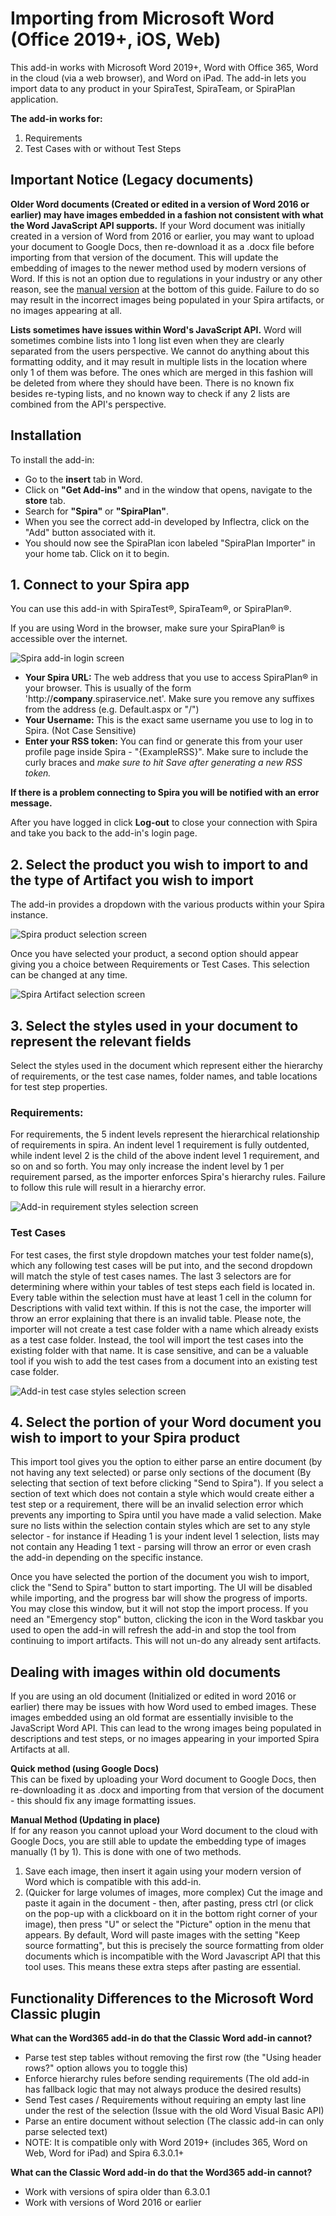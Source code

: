# Importing from Microsoft Word (Office 2019+, iOS, Web)

This add-in works with Microsoft Word 2019+, Word with Office 365, Word in the cloud (via a web browser), and Word on iPad. The add-in lets you import data to any product in your SpiraTest, SpiraTeam, or SpiraPlan application. 

**The add-in works for:**
1. Requirements
2. Test Cases with or without Test Steps

## Important Notice (Legacy documents)
**Older Word documents (Created or edited in a version of Word 2016 or earlier) may have images embedded in a fashion not consistent with what the Word JavaScript API supports.** If your Word document was initially created in a version of Word from 2016 or earlier, you may want to upload your document to Google Docs, then re-download it as a .docx file before importing from that version of the document. This will update the embedding of images to the newer method used by modern versions of Word. If this is not an option due to regulations in your industry or any other reason, see the [manual version](#dealing-with-images-within-old-documents) at the bottom of this guide. Failure to do so may result in the incorrect images being populated in your Spira artifacts, or no images appearing at all.

**Lists sometimes have issues within Word's JavaScript API.** Word will sometimes combine lists into 1 long list even when they are clearly separated from the users perspective. We cannot do anything about this formatting oddity, and it may result in multiple lists in the location where only 1 of them was before. The ones which are merged in this fashion will be deleted from where they should have been. There is no known fix besides re-typing lists, and no known way to check if any 2 lists are combined from the API's perspective.

## Installation

To install the add-in:
* Go to the **insert** tab in Word.
* Click on **"Get Add-ins"** and in the window that opens, navigate to the **store** tab.
* Search for **"Spira"** or **"SpiraPlan"**.
* When you see the correct add-in developed by Inflectra, click on the "Add" button associated with it. 
* You should now see the SpiraPlan icon labeled "SpiraPlan Importer" in your home tab. Click on it to begin.

## 1. Connect to your Spira app

You can use this add-in with SpiraTest®, SpiraTeam®, or SpiraPlan®. 

If you are using Word in the browser, make sure your SpiraPlan® is accessible over the internet.

![Spira add-in login screen](img/word365-log-in-screen.png)

* **Your Spira URL:** The web address that you use to access SpiraPlan® in your browser. This is usually of the form 'http://**company**.spiraservice.net'. Make sure you remove any suffixes from the address (e.g. Default.aspx or "/")
* **Your Username:** This is the exact same username you use to log in to Spira. (Not Case Sensitive)
* **Enter your RSS token:** You can find or generate this from your user profile page inside Spira - "{ExampleRSS}". Make sure to include the curly braces and *make sure to hit Save after generating a new RSS token.*

**If there is a problem connecting to Spira you will be notified with an error message.**

After you have logged in click **Log-out** to close your connection with Spira and take you back to the add-in's login page.

## 2. Select the product you wish to import to and the type of Artifact you wish to import

The add-in provides a dropdown with the various products within your Spira instance.

![Spira product selection screen](img/word365-product-select.png)

Once you have selected your product, a second option should appear giving you a choice between Requirements or Test Cases. This selection can be changed at any time.

![Spira Artifact selection screen](img/word365-artifact-select.png)

## 3. Select the styles used in your document to represent the relevant fields

Select the styles used in the document which represent either the hierarchy of requirements, or the test case names, folder names, and table locations for test step properties. 

### Requirements:

For requirements, the 5 indent levels represent the hierarchical relationship of requirements in spira. An indent level 1 requirement is fully outdented, while indent level 2 is the child of the above indent level 1 requirement, and so on and so forth. You may only increase the indent level by 1 per requirement parsed, as the importer enforces Spira's hierarchy rules. Failure to follow this rule will result in a hierarchy error.

![Add-in requirement styles selection screen](img/word365-requirement-styles.png)

### Test Cases

For test cases, the first style dropdown matches your test folder name(s), which any following test cases will be put into, and the second dropdown will match the style of test cases names. The last 3 selectors are for determining where within your tables of test steps each field is located in. Every table within the selection must have at least 1 cell in the column for Descriptions with valid text within. If this is not the case, the importer will throw an error explaining that there is an invalid table. Please note, the importer will not create a test case folder with a name which already exists as a test case folder. Instead, the tool will import the test cases into the existing folder with that name. It is case sensitive, and can be a valuable tool if you wish to add the test cases from a document into an existing test case folder.

![Add-in test case styles selection screen](img/word365-test-case-styles.jpg)

## 4. Select the portion of your Word document you wish to import to your Spira product

This import tool gives you the option to either parse an entire document (by not having any text selected) or parse only sections of the document (By selecting that section of text before clicking "Send to Spira"). If you select a section of text which does not contain a style which would create either a test step or a requirement, there will be an invalid selection error which prevents any importing to Spira until you have made a valid selection. Make sure no lists within the selection contain styles which are set to any style selector - for instance if Heading 1 is your indent level 1 selection, lists may not contain any Heading 1 text - parsing will throw an error or even crash the add-in depending on the specific instance. 

Once you have selected the portion of the document you wish to import, click the "Send to Spira" button to start importing. The UI will be disabled while importing, and the progress bar will show the progress of imports. You may close this window, but it will not stop the import process. If you need an "Emergency stop" button, clicking the icon in the Word taskbar you used to open the add-in will refresh the add-in and stop the tool from continuing to import artifacts. This will not un-do any already sent artifacts.

## Dealing with images within old documents
If you are using an old document (Initialized or edited in word 2016 or earlier) there may be issues with how Word used to embed images. These images embedded using an old format are essentially invisible to the JavaScript Word API. This can lead to the wrong images being populated in descriptions and test steps, or no images appearing in your imported Spira Artifacts at all. 

**Quick method (using Google Docs)**  
This can be fixed by uploading your Word document to Google Docs, then re-downloading it as .docx and importing from that version of the document - this should fix any image formatting issues. 

**Manual Method (Updating in place)**  
If for any reason you cannot upload your Word document to the cloud with Google Docs, you are still able to update the embedding type of images manually (1 by 1). This is done with one of two methods. 
1. Save each image, then insert it again using your modern version of Word which is compatible with this add-in. 
2. (Quicker for large volumes of images, more complex) Cut the image and paste it again in the document - then, after pasting, press ctrl (or click on the pop-up with a clickboard on it in the bottom right corner of your image), then press "U" or select the "Picture" option in the menu that appears. By default, Word will paste images with the setting "Keep source formatting", but this is precisely the source formatting from older documents which is incompatible with the Word Javascript API that this tool uses. This means these extra steps after pasting are essential.


## Functionality Differences to the Microsoft Word Classic plugin

**What can the Word365 add-in do that the Classic Word add-in cannot?**

* Parse test step tables without removing the first row (the "Using header rows?" option allows you to toggle this)
* Enforce hierarchy rules before sending requirements (The old add-in has fallback logic that may not always produce the desired results)
* Send Test cases / Requirements without requiring an empty last line under the rest of the selection (Issue with the old Word Visual Basic API)
* Parse an entire document without selection (The classic add-in can only parse selected text)
* NOTE: It is compatible only with Word 2019+ (includes 365, Word on Web, Word for iPad) and Spira 6.3.0.1+

**What can the Classic Word add-in do that the Word365 add-in cannot?**

* Work with versions of spira older than 6.3.0.1
* Work with versions of Word 2016 or earlier
